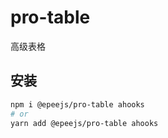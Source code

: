 # pro-table

高级表格

## 安装

```sh
npm i @epeejs/pro-table ahooks
# or
yarn add @epeejs/pro-table ahooks
```
